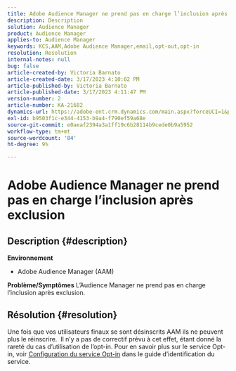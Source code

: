 ```yaml
---
title: Adobe Audience Manager ne prend pas en charge l’inclusion après exclusion
description: Description
solution: Audience Manager
product: Audience Manager
applies-to: Audience Manager
keywords: KCS,AAM,Adobe Audience Manager,email,opt-out,opt-in
resolution: Resolution
internal-notes: null
bug: false
article-created-by: Victoria Barnato
article-created-date: 3/17/2023 4:10:02 PM
article-published-by: Victoria Barnato
article-published-date: 3/17/2023 4:11:47 PM
version-number: 2
article-number: KA-21682
dynamics-url: https://adobe-ent.crm.dynamics.com/main.aspx?forceUCI=1&pagetype=entityrecord&etn=knowledgearticle&id=a73aa527-dec4-ed11-83ff-6045bd0065f9
exl-id: b9503f1c-e344-4153-b9a4-f790ef59a68e
source-git-commit: e0aeaf2394a3a1ff19c6b28114b9cede0b9a5952
workflow-type: tm+mt
source-wordcount: '84'
ht-degree: 9%

---
```


# Adobe Audience Manager ne prend pas en charge l’inclusion après exclusion

## Description {#description}

<b>Environnement</b>
- Adobe Audience Manager (AAM)

<b>Problème/Symptômes</b>
L’Audience Manager ne prend pas en charge l’inclusion après exclusion.


## Résolution {#resolution}


Une fois que vos utilisateurs finaux se sont désinscrits AAM ils ne peuvent plus le réinscrire.  Il n’y a pas de correctif prévu à cet effet, étant donné la rareté du cas d’utilisation de l’opt-in. Pour en savoir plus sur le service Opt-in, voir [Configuration du service Opt-in](https://experienceleague.adobe.com/docs/id-service/using/implementation/opt-in-service/getting-started.html) dans le guide d’identification du service.
